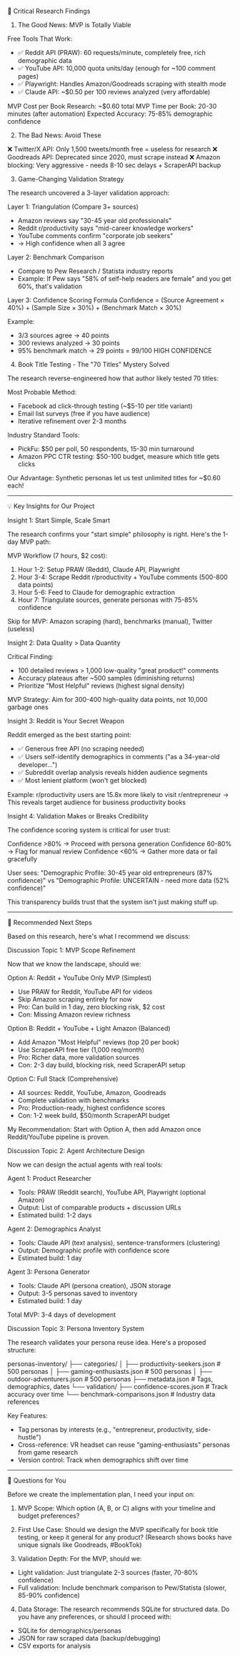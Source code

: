   🎯 Critical Research Findings

  1. The Good News: MVP is Totally Viable

  Free Tools That Work:
  - ✅ Reddit API (PRAW): 60 requests/minute, completely free, rich demographic data
  - ✅ YouTube API: 10,000 quota units/day (enough for ~100 comment pages)
  - ✅ Playwright: Handles Amazon/Goodreads scraping with stealth mode
  - ✅ Claude API: ~$0.50 per 100 reviews analyzed (very affordable)

  MVP Cost per Book Research: ~$0.60 total
  MVP Time per Book: 20-30 minutes (after automation)
  Expected Accuracy: 75-85% demographic confidence

  2. The Bad News: Avoid These

  ❌ Twitter/X API: Only 1,500 tweets/month free = useless for research
  ❌ Goodreads API: Deprecated since 2020, must scrape instead
  ❌ Amazon blocking: Very aggressive - needs 8-10 sec delays + ScraperAPI backup

  3. Game-Changing Validation Strategy

  The research uncovered a 3-layer validation approach:

  Layer 1: Triangulation (Compare 3+ sources)
  - Amazon reviews say "30-45 year old professionals"
  - Reddit r/productivity says "mid-career knowledge workers"
  - YouTube comments confirm "corporate job seekers"
  - → High confidence when all 3 agree

  Layer 2: Benchmark Comparison
  - Compare to Pew Research / Statista industry reports
  - Example: If Pew says "58% of self-help readers are female" and you get 60%, that's
  validation

  Layer 3: Confidence Scoring Formula
  Confidence = (Source Agreement × 40%) + (Sample Size × 30%) + (Benchmark Match × 30%)

  Example:
  - 3/3 sources agree → 40 points
  - 300 reviews analyzed → 30 points
  - 95% benchmark match → 29 points
  = 99/100 HIGH CONFIDENCE

  4. Book Title Testing - The "70 Titles" Mystery Solved

  The research reverse-engineered how that author likely tested 70 titles:

  Most Probable Method:
  - Facebook ad click-through testing (~$5-10 per title variant)
  - Email list surveys (free if you have audience)
  - Iterative refinement over 2-3 months

  Industry Standard Tools:
  - PickFu: $50 per poll, 50 respondents, 15-30 min turnaround
  - Amazon PPC CTR testing: $50-100 budget, measure which title gets clicks

  Our Advantage: Synthetic personas let us test unlimited titles for ~$0.60 each!

  ---
  💡 Key Insights for Our Project

  Insight 1: Start Simple, Scale Smart

  The research confirms your "start simple" philosophy is right. Here's the 1-day MVP path:

  MVP Workflow (7 hours, $2 cost):
  1. Hour 1-2: Setup PRAW (Reddit), Claude API, Playwright
  2. Hour 3-4: Scrape Reddit r/productivity + YouTube comments (500-800 data points)
  3. Hour 5-6: Feed to Claude for demographic extraction
  4. Hour 7: Triangulate sources, generate personas with 75-85% confidence

  Skip for MVP: Amazon scraping (hard), benchmarks (manual), Twitter (useless)

  Insight 2: Data Quality > Data Quantity

  Critical Finding:
  - 100 detailed reviews > 1,000 low-quality "great product!" comments
  - Accuracy plateaus after ~500 samples (diminishing returns)
  - Prioritize "Most Helpful" reviews (highest signal density)

  MVP Strategy: Aim for 300-400 high-quality data points, not 10,000 garbage ones

  Insight 3: Reddit is Your Secret Weapon

  Reddit emerged as the best starting point:
  - ✅ Generous free API (no scraping needed)
  - ✅ Users self-identify demographics in comments ("as a 34-year-old developer...")
  - ✅ Subreddit overlap analysis reveals hidden audience segments
  - ✅ Most lenient platform (won't get blocked)

  Example: r/productivity users are 15.8x more likely to visit r/entrepreneur
  → This reveals target audience for business productivity books

  Insight 4: Validation Makes or Breaks Credibility

  The confidence scoring system is critical for user trust:

  Confidence >80% → Proceed with persona generation
  Confidence 60-80% → Flag for manual review
  Confidence <60% → Gather more data or fail gracefully

  User sees:
  "Demographic Profile: 30-45 year old entrepreneurs (87% confidence)"
  vs
  "Demographic Profile: UNCERTAIN - need more data (52% confidence)"

  This transparency builds trust that the system isn't just making stuff up.

  ---
  🚀 Recommended Next Steps

  Based on this research, here's what I recommend we discuss:

  Discussion Topic 1: MVP Scope Refinement

  Now that we know the landscape, should we:

  Option A: Reddit + YouTube Only MVP (Simplest)
  - Use PRAW for Reddit, YouTube API for videos
  - Skip Amazon scraping entirely for now
  - Pro: Can build in 1 day, zero blocking risk, $2 cost
  - Con: Missing Amazon review richness

  Option B: Reddit + YouTube + Light Amazon (Balanced)
  - Add Amazon "Most Helpful" reviews (top 20 per book)
  - Use ScraperAPI free tier (1,000 req/month)
  - Pro: Richer data, more validation sources
  - Con: 2-3 day build, blocking risk, need ScraperAPI setup

  Option C: Full Stack (Comprehensive)
  - All sources: Reddit, YouTube, Amazon, Goodreads
  - Complete validation with benchmarks
  - Pro: Production-ready, highest confidence scores
  - Con: 1-2 week build, $50/month ScraperAPI budget

  My Recommendation: Start with Option A, then add Amazon once Reddit/YouTube pipeline is
  proven.

  Discussion Topic 2: Agent Architecture Design

  Now we can design the actual agents with real tools:

  Agent 1: Product Researcher
  - Tools: PRAW (Reddit search), YouTube API, Playwright (optional Amazon)
  - Output: List of comparable products + discussion URLs
  - Estimated build: 1-2 days

  Agent 2: Demographics Analyst
  - Tools: Claude API (text analysis), sentence-transformers (clustering)
  - Output: Demographic profile with confidence score
  - Estimated build: 1 day

  Agent 3: Persona Generator
  - Tools: Claude API (persona creation), JSON storage
  - Output: 3-5 personas saved to inventory
  - Estimated build: 1 day

  Total MVP: 3-4 days of development

  Discussion Topic 3: Persona Inventory System

  The research validates your persona reuse idea. Here's a proposed structure:

  personas-inventory/
  ├── categories/
  │   ├── productivity-seekers.json        # 500 personas
  │   ├── gaming-enthusiasts.json          # 500 personas
  │   ├── outdoor-adventurers.json         # 500 personas
  ├── metadata.json                         # Tags, demographics, dates
  └── validation/
      ├── confidence-scores.json            # Track accuracy over time
      └── benchmark-comparisons.json        # Industry data references

  Key Features:
  - Tag personas by interests (e.g., "entrepreneur, productivity, side-hustle")
  - Cross-reference: VR headset can reuse "gaming-enthusiasts" personas from game research
  - Version control: Track when demographics shift over time

  ---
  🤔 Questions for You

  Before we create the implementation plan, I need your input on:

  1. MVP Scope:
  Which option (A, B, or C) aligns with your timeline and budget preferences?

  2. First Use Case:
  Should we design the MVP specifically for book title testing, or keep it general for any
  product? (Research shows books have unique signals like Goodreads, #BookTok)

  3. Validation Depth:
  For the MVP, should we:
  - Light validation: Just triangulate 2-3 sources (faster, 70-80% confidence)
  - Full validation: Include benchmark comparison to Pew/Statista (slower, 85-90% confidence)

  4. Data Storage:
  The research recommends SQLite for structured data. Do you have any preferences, or should I
  proceed with:
  - SQLite for demographics/personas
  - JSON for raw scraped data (backup/debugging)
  - CSV exports for analysis